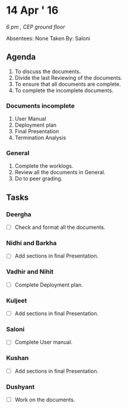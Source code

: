 14 Apr ' 16
===========
*6 pm , CEP ground floor*

Absentees: None
Taken By: Saloni

## Agenda
1.  To discuss the documents.
2.  Divide the last Reviewing of the documents.
3.  To ensure that all  documents are complete.
4.  To complete the incomplete documents.

### Documents incomplete
1. User Manual
2. Deployment plan
3. Final Presentation
4. Termination Analysis

### General
1. Complete the worklogs.
2. Review all the documents in General.
3. Do to peer grading.

## Tasks

### Deergha
- [ ] Check and format all the documents.

### Nidhi and Barkha
- [ ] Add sections in final Presentation.

### Vadhir and Nihit
- [ ] Complete Deployment plan.

### Kuljeet
- [ ] Add sections in final Presentation.

### Saloni
- [ ] Complete User manual.

### Kushan
- [ ] Add sections in final Presentation.

### Dushyant
- [ ] Work on the documents.
